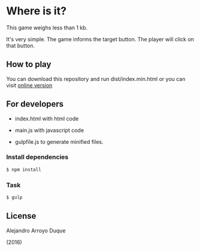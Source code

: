 # Where is it?
This game weighs less than 1 kb.

It's very simple. The game informs the target button. The player will click on that button.

## How to play
You can download this repository and run dist/index.min.html or you can visit [online version](http://bit.ly/1qJkmP5)

## For developers

+ index.html with html code

+ main.js with javascript code

+ gulpfile.js to generate minified files.

### Install dependencies

```sh
$ npm install
```

### Task

```sh
$ gulp
```

## License

Alejandro Arroyo Duque

(2016)
